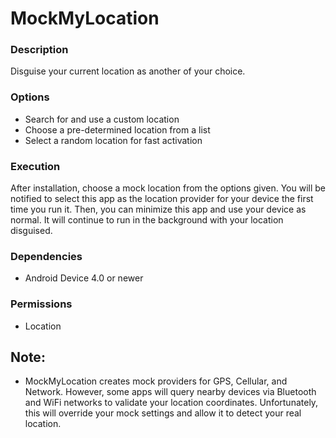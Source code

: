 # MockMyLocation

### Description
Disguise your current location as another of your choice. 

### Options
* Search for and use a custom location 
* Choose a pre-determined location from a list
* Select a random location for fast activation

### Execution
After installation, choose a mock location from the options given. You will be notified to select this app as the location provider for your device the first time you run it.
Then, you can minimize this app and use your device as normal. It will continue to run in the background with your location disguised.

### Dependencies 
* Android Device 4.0 or newer

### Permissions
* Location

## Note:
* MockMyLocation creates mock providers for GPS, Cellular, and Network. However, some apps will query nearby devices via Bluetooth and WiFi networks to validate your location coordinates.
  Unfortunately, this will override your mock settings and allow it to detect your real location. 
